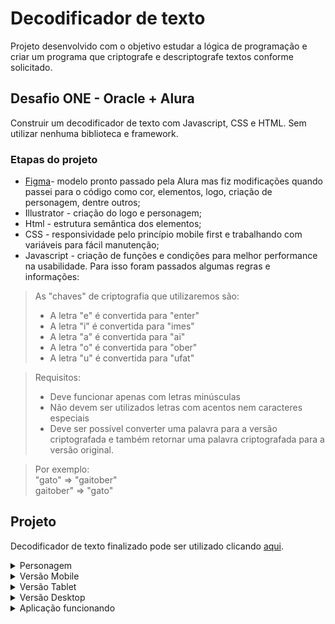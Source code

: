 # Decodificador de texto

Projeto desenvolvido com o objetivo estudar a lógica de programação e criar um programa que criptografe  e descriptografe textos conforme solicitado.
      

## Desafio ONE - Oracle + Alura

Construir um decodificador de texto com Javascript, CSS e HTML. Sem utilizar nenhuma biblioteca e framework. 

### Etapas do projeto

* [Figma](https://www.figma.com/file/tvFEYhVfZTjdJ5P24RGV21/Alura-Challenge---Desafio-1---L%C3%B3gica?type=design&node-id=16-802&t=o3XKQB67uUKTKIIS-0})- modelo pronto passado pela Alura mas fiz modificações quando passei para o código como cor, elementos, logo, criação de personagem, dentre outros;
* Illustrator - criação do logo e personagem;
* Html - estrutura semântica dos elementos;
* CSS - responsividade pelo princípio mobile first e trabalhando com variáveis para fácil manutenção;
* Javascript - criação de funções e condições para melhor performance na usabilidade. Para isso foram passados algumas regras e informações:
> As "chaves" de criptografia que utilizaremos são:
> * A letra "e" é convertida para "enter"
> * A letra "i" é convertida para "imes"
> * A letra "a" é convertida para "ai"
> * A letra "o" é convertida para "ober"
> * A letra "u" é convertida para "ufat"

>Requisitos:
>- Deve funcionar apenas com letras minúsculas
>- Não devem ser utilizados letras com acentos nem caracteres especiais
>- Deve ser possível converter uma palavra para a versão criptografada e também retornar uma palavra criptografada para a versão original.

>Por exemplo:  
>"gato" => "gaitober"  
>gaitober" => "gato"

## Projeto

Decodificador de texto finalizado pode ser utilizado clicando [aqui](https://decode-navy.vercel.app/).

<details>
  <summary>Personagem</summary>
  <img src="./assets/images/robot.png" alt="Robô sorrindo" width="30%" style="padding:2rem" >
      
</details>

<details>
  <summary>Versão Mobile</summary>
  <img src="./assets/images/mobile1.jpeg" alt="Versão mobile" width="30%" style="padding:2rem" >
  <img src="./assets/images/mobile2.jpeg" alt="Versão mobile" width="30%" style="padding:2rem" >
</details>

<details>
  <summary>Versão Tablet</summary>
  <img src="./assets/images/tablet.png" alt="Versão tablet" width="50%" style="padding:2rem" >
      
</details>
            
<details>
  <summary> Versão Desktop</summary>
  <img src="./assets/images/desktop.png" alt="Versão desktop" width="100%" style="padding:2rem" >
      
</details>

<details>
  <summary> Aplicação funcionando</summary>
 
<video width="100%" style="padding:2rem"  controls>
  <source src="./assets/images/video.mp4" type="video/mp4">
</video>
  
</details>









